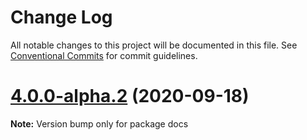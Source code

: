 # Change Log

All notable changes to this project will be documented in this file.
See [Conventional Commits](https://conventionalcommits.org) for commit guidelines.

# [4.0.0-alpha.2](https://github.com/dtassone/material-ui-x/compare/v4.0.0-alpha.1...v4.0.0-alpha.2) (2020-09-18)

**Note:** Version bump only for package docs
